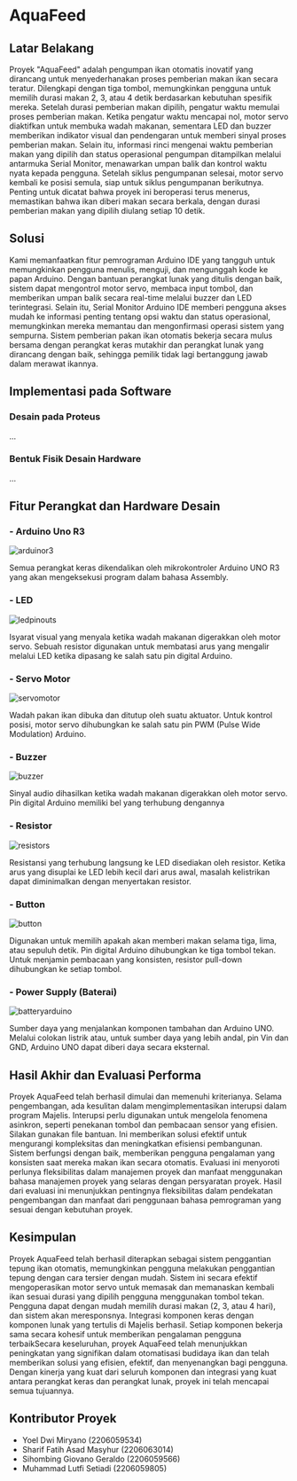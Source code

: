 # AquaFeed

## Latar Belakang
Proyek "AquaFeed" adalah pengumpan ikan otomatis inovatif yang dirancang untuk menyederhanakan proses pemberian makan ikan secara teratur. Dilengkapi dengan tiga tombol, memungkinkan pengguna untuk memilih durasi makan 2, 3, atau 4 detik berdasarkan kebutuhan spesifik mereka. Setelah durasi pemberian makan dipilih, pengatur waktu memulai proses pemberian makan. Ketika pengatur waktu mencapai nol, motor servo diaktifkan untuk membuka wadah makanan, sementara LED dan buzzer memberikan indikator visual dan pendengaran untuk memberi sinyal proses pemberian makan. Selain itu, informasi rinci mengenai waktu pemberian makan yang dipilih dan status operasional pengumpan ditampilkan melalui antarmuka Serial Monitor, menawarkan umpan balik dan kontrol waktu nyata kepada pengguna. Setelah siklus pengumpanan selesai, motor servo kembali ke posisi semula, siap untuk siklus pengumpanan berikutnya. Penting untuk dicatat bahwa proyek ini beroperasi terus menerus, memastikan bahwa ikan diberi makan secara berkala, dengan durasi pemberian makan yang dipilih diulang setiap 10 detik.

## Solusi
Kami memanfaatkan fitur pemrograman Arduino IDE yang tangguh untuk memungkinkan pengguna menulis, menguji, dan mengunggah kode ke papan Arduino. Dengan bantuan perangkat lunak yang ditulis dengan baik, sistem dapat mengontrol motor servo, membaca input tombol, dan memberikan umpan balik secara real-time melalui buzzer dan LED terintegrasi. Selain itu, Serial Monitor Arduino IDE memberi pengguna akses mudah ke informasi penting tentang opsi waktu dan status operasional, memungkinkan mereka memantau dan mengonfirmasi operasi sistem yang sempurna. Sistem pemberian pakan ikan otomatis bekerja secara mulus bersama dengan perangkat keras mutakhir dan perangkat lunak yang dirancang dengan baik, sehingga pemilik tidak lagi bertanggung jawab dalam merawat ikannya.

## Implementasi pada Software
### Desain pada Proteus
...
### Bentuk Fisik Desain Hardware
...

## Fitur Perangkat dan Hardware Desain
### - Arduino Uno R3
![arduinor3](https://github.com/sharifmasyhur/AR_17_ProyekAkhirSSF/assets/144346489/50fe1485-dc71-4f9e-96b1-84ec7f0c52b1)

Semua perangkat keras dikendalikan oleh mikrokontroler Arduino UNO R3 yang akan mengeksekusi program dalam bahasa Assembly.
### - LED
![ledpinouts](https://github.com/sharifmasyhur/AR_17_ProyekAkhirSSF/assets/144346489/45afa83e-c5c5-48b2-8377-6cd961268969)

Isyarat visual yang menyala ketika wadah makanan digerakkan oleh motor servo. Sebuah resistor digunakan untuk membatasi arus yang mengalir melalui LED ketika dipasang ke salah satu pin digital Arduino.
### - Servo Motor
![servomotor](https://github.com/sharifmasyhur/AR_17_ProyekAkhirSSF/assets/144346489/7364d2cd-247a-459e-863a-7f8bdecb0f5a)

Wadah pakan ikan dibuka dan ditutup oleh suatu aktuator. Untuk kontrol posisi, motor servo dihubungkan ke salah satu pin PWM (Pulse Wide Modulation) Arduino.
### - Buzzer
![buzzer](https://github.com/sharifmasyhur/AR_17_ProyekAkhirSSF/assets/144346489/cec5a5de-f074-448f-b57f-0a1e0cae4e80)

Sinyal audio dihasilkan ketika wadah makanan digerakkan oleh motor servo. Pin digital Arduino memiliki bel yang terhubung dengannya
### - Resistor
![resistors](https://github.com/sharifmasyhur/AR_17_ProyekAkhirSSF/assets/144346489/47ffd94d-76b5-4e07-bef3-d0e2e26ea09c)

Resistansi yang terhubung langsung ke LED disediakan oleh resistor. Ketika arus yang disuplai ke LED lebih kecil dari arus awal, masalah kelistrikan dapat diminimalkan dengan menyertakan resistor.
### - Button
![button](https://github.com/sharifmasyhur/AR_17_ProyekAkhirSSF/assets/144346489/8e920319-e50b-44bb-b499-eda571b3a597)

Digunakan untuk memilih apakah akan memberi makan selama tiga, lima, atau sepuluh detik. Pin digital Arduino dihubungkan ke tiga tombol tekan. Untuk menjamin pembacaan yang konsisten, resistor pull-down dihubungkan ke setiap tombol.
### - Power Supply (Baterai)
![batteryarduino](https://github.com/sharifmasyhur/AR_17_ProyekAkhirSSF/assets/144346489/e07f1e48-e875-4087-9d02-a0c19ccd4894)

Sumber daya yang menjalankan komponen tambahan dan Arduino UNO. Melalui colokan listrik atau, untuk sumber daya yang lebih andal, pin Vin dan GND, Arduino UNO dapat diberi daya secara eksternal.

## Hasil Akhir dan Evaluasi Performa
Proyek AquaFeed telah berhasil dimulai dan memenuhi kriterianya. Selama pengembangan, ada kesulitan dalam mengimplementasikan interupsi dalam program Majelis. Interupsi perlu digunakan untuk mengelola fenomena asinkron, seperti penekanan tombol dan pembacaan sensor yang efisien. Silakan gunakan file bantuan. Ini memberikan solusi efektif untuk mengurangi kompleksitas dan meningkatkan efisiensi pembangunan. Sistem berfungsi dengan baik, memberikan pengguna pengalaman yang konsisten saat mereka makan ikan secara otomatis. Evaluasi ini menyoroti perlunya fleksibilitas dalam manajemen proyek dan manfaat menggunakan bahasa manajemen proyek yang selaras dengan persyaratan proyek. Hasil dari evaluasi ini menunjukkan pentingnya fleksibilitas dalam pendekatan pengembangan dan manfaat dari penggunaan bahasa pemrograman yang sesuai dengan kebutuhan proyek.

## Kesimpulan
Proyek AquaFeed telah berhasil diterapkan sebagai sistem penggantian tepung ikan otomatis, memungkinkan pengguna melakukan penggantian tepung dengan cara tersier dengan mudah. Sistem ini secara efektif mengoperasikan motor servo untuk memasak dan memanaskan kembali ikan sesuai durasi yang dipilih pengguna menggunakan tombol tekan. Pengguna dapat dengan mudah memilih durasi makan (2, 3, atau 4 hari), dan sistem akan meresponsnya. Integrasi komponen keras dengan komponen lunak yang tertulis di Majelis berhasil. Setiap komponen bekerja sama secara kohesif untuk memberikan pengalaman pengguna terbaikSecara keseluruhan, proyek AquaFeed telah menunjukkan peningkatan yang signifikan dalam otomatisasi budidaya ikan dan telah memberikan solusi yang efisien, efektif, dan menyenangkan bagi pengguna. Dengan kinerja yang kuat dari seluruh komponen dan integrasi yang kuat antara perangkat keras dan perangkat lunak, proyek ini telah mencapai semua tujuannya.
  
## Kontributor Proyek
- Yoel Dwi Miryano				      (2206059534)
- Sharif Fatih Asad Masyhur 		(2206063014)
- Sihombing Giovano Geraldo 	  (2206059566)
- Muhammad Lutfi Setiadi	      (2206059805)


